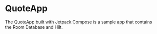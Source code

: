 # QuoteApp
The QuoteApp built with Jetpack Compose is a sample app that contains the Room Database and Hilt.
